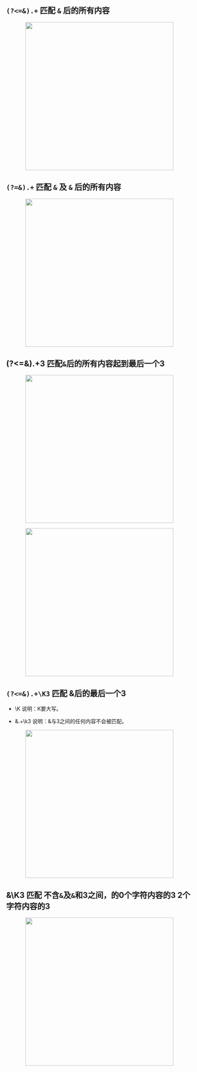 ## `(?<=&).+`  匹配 `&` 后的所有内容

<p align="center"><img src="https://cdn.jsdelivr.net/gh/zb9678/img@main/up1/03.02:17:33:56.png" style="width:400px;"></p>

##  `(?=&).+`  匹配 `&` 及 `&` 后的所有内容

<p align="center"><img src="https://cdn.jsdelivr.net/gh/zb9678/img@main/up1/03.02:17:38:09.png" style="width:400px;"></p>

## (?<=&).+3  匹配`&`后的所有内容起到最后一个3

<p align="center"><img src="https://cdn.jsdelivr.net/gh/zb9678/img@main/up1/03.02:18:04:41.png" style="width:400px;"></p>

<p align="center"><img src="https://cdn.jsdelivr.net/gh/zb9678/img@main/up1/03.02:18:45:00.png" style="width:400px;"></p>

## `(?<=&).+\K3` 匹配 &后的最后一个3

- \K  说明：K要大写。

-  &.+\k3  说明：&与3之间的任何内容不会被匹配。

<p align="center"><img src="https://cdn.jsdelivr.net/gh/zb9678/img@main/up1/03.02:18:09:37.png" style="width:400px;"></p>

## &\K3 匹配 不含`&`及`&`和3之间，的0个字符内容的3     2个字符内容的3 

<p align="center"><img src="https://cdn.jsdelivr.net/gh/zb9678/img@main/up1/03.02:18:22:47.png" style="width:400px;"></p>